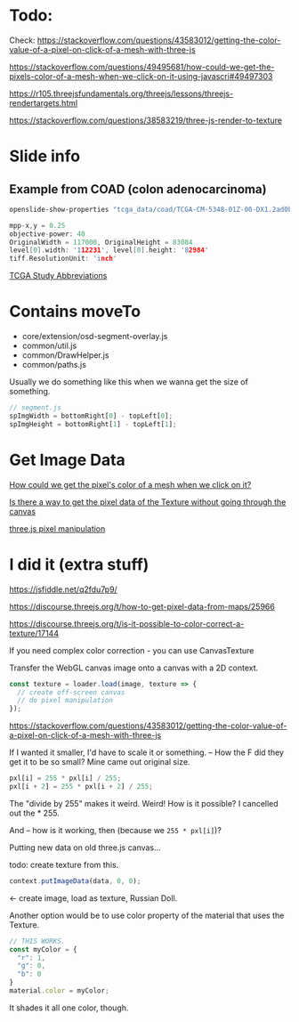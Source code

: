 # Todo:

Check: https://stackoverflow.com/questions/43583012/getting-the-color-value-of-a-pixel-on-click-of-a-mesh-with-three-js

https://stackoverflow.com/questions/49495681/how-could-we-get-the-pixels-color-of-a-mesh-when-we-click-on-it-using-javascri#49497303

https://r105.threejsfundamentals.org/threejs/lessons/threejs-rendertargets.html

https://stackoverflow.com/questions/38583219/three-js-render-to-texture

# Slide info

<!-- $HOME/trabajo/Halcyon/src/main/java/com/ebremer/halcyon/wicket/ethereal -->

## Example from COAD (colon adenocarcinoma)

```sh
openslide-show-properties "tcga_data/coad/TCGA-CM-5348-01Z-00-DX1.2ad0b8f6-684a-41a7-b568-26e97675cce9.svs"
```

```c
mpp-x,y = 0.25
objective-power: 40
OriginalWidth = 117000, OriginalHeight = 83084
level[0].width: '112231', level[0].height: '82984'
tiff.ResolutionUnit: 'inch'
```

[TCGA Study Abbreviations](https://gdc.cancer.gov/resources-tcga-users/tcga-code-tables/tcga-study-abbreviations)


# Contains moveTo

* core/extension/osd-segment-overlay.js
* common/util.js
* common/DrawHelper.js
* common/paths.js

Usually we do something like this when we wanna get the size of something.

```js
// segment.js
spImgWidth = bottomRight[0] - topLeft[0];
spImgHeight = bottomRight[1] - topLeft[1];
```

# Get Image Data

[How could we get the pixel's color of a mesh when we click on it?](https://stackoverflow.com/questions/49495681/how-could-we-get-the-pixels-color-of-a-mesh-when-we-click-on-it-using-javascri)

[Is there a way to get the pixel data of the Texture without going through the canvas](https://discourse.threejs.org/t/is-there-a-way-to-get-the-pixel-data-of-the-texture-without-going-through-the-canvas/40988)

[three.js pixel manipulation](https://www.reddit.com/r/threejs/comments/3og8xj/pixel_manipulation/)

# I did it (extra stuff)

https://jsfiddle.net/q2fdu7p9/

https://discourse.threejs.org/t/how-to-get-pixel-data-from-maps/25966

https://discourse.threejs.org/t/is-it-possible-to-color-correct-a-texture/17144

If you need complex color correction - you can use CanvasTexture

Transfer the WebGL canvas image onto a canvas with a 2D context.

```js
const texture = loader.load(image, texture => {
  // create off-screen canvas
  // do pixel manipulation
});
```

https://stackoverflow.com/questions/43583012/getting-the-color-value-of-a-pixel-on-click-of-a-mesh-with-three-js

If I wanted it smaller, I'd have to scale it or something. &ndash; How the F did they get it to be so small?  Mine came out original size.

```js
pxl[i] = 255 * pxl[i] / 255;
pxl[i + 2] = 255 * pxl[i + 2] / 255;
```

The "divide by 255" makes it weird.  Weird!  How is it possible?  I cancelled out the * 255.

And &ndash; how is it working, then (because we `255 * pxl[i]`)?

Putting new data on old three.js canvas...

todo: create texture from this.

```js
context.putImageData(data, 0, 0);
```
<- create image, load as texture, Russian Doll.

Another option would be to use color property of the material that uses the Texture.

```js
// THIS WORKS.
const myColor = {
  "r": 1,
  "g": 0,
  "b": 0
}
material.color = myColor;
```

It shades it all one color, though.
